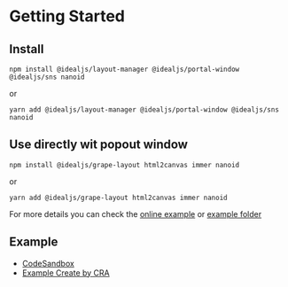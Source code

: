 [example_online]: https://codesandbox.io/s/grape-layout-example-4w3u7c
[example_folder]: https://github.com/idealjs/layout-manager/tree/main/example

# Getting Started

## Install

```
npm install @idealjs/layout-manager @idealjs/portal-window @idealjs/sns nanoid
```

or

```
yarn add @idealjs/layout-manager @idealjs/portal-window @idealjs/sns nanoid
```

## Use directly wit popout window

```
npm install @idealjs/grape-layout html2canvas immer nanoid
```

or

```
yarn add @idealjs/grape-layout html2canvas immer nanoid
```

For more details you can check the [online example][example_online] or [example folder][example_folder]

## Example

-   [CodeSandbox][example_online]
-   [Example Create by CRA][example_folder]
